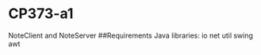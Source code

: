 # CP373-a1
NoteClient and NoteServer
##Requirements
Java libraries:
  io
  net
  util
  swing
  awt
